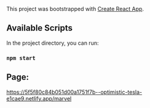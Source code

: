 This project was bootstrapped with [Create React App](https://github.com/facebook/create-react-app).

## Available Scripts

In the project directory, you can run:

### `npm start`

## Page:
https://5f5f80c84b051d00a1751f7b--optimistic-tesla-e1cae9.netlify.app/marvel